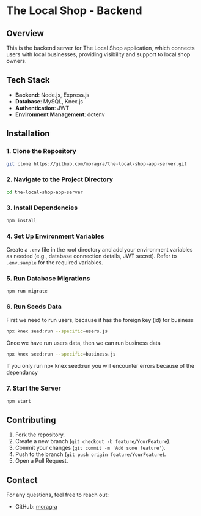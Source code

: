 # The Local Shop - Backend

## Overview

This is the backend server for The Local Shop application, which connects users with local businesses, providing visibility and support to local shop owners.

## Tech Stack

- **Backend**: Node.js, Express.js
- **Database**: MySQL, Knex.js
- **Authentication**: JWT
- **Environment Management**: dotenv

## Installation

### 1. Clone the Repository

```bash
git clone https://github.com/moragra/the-local-shop-app-server.git
```

### 2. Navigate to the Project Directory

```bash
cd the-local-shop-app-server
```

### 3. Install Dependencies

```bash
npm install
```

### 4. Set Up Environment Variables

Create a `.env` file in the root directory and add your environment variables as needed (e.g., database connection details, JWT secret). Refer to `.env.sample` for the required variables.

### 5. Run Database Migrations

```bash
npm run migrate
```

### 6. Run Seeds Data

First we need to run users, because it has the foreign key (id) for business
```bash
npx knex seed:run --specific=users.js 
```
Once we have run users data, then we can run business data
```bash
npx knex seed:run --specific=business.js
```
If you only run npx knex seed:run you will encounter errors because of the dependancy

### 7. Start the Server

```bash
npm start
```

## Contributing

1. Fork the repository.
2. Create a new branch (`git checkout -b feature/YourFeature`).
3. Commit your changes (`git commit -m 'Add some feature'`).
4. Push to the branch (`git push origin feature/YourFeature`).
5. Open a Pull Request.

## Contact

For any questions, feel free to reach out:

- GitHub: [moragra](https://github.com/moragra)
